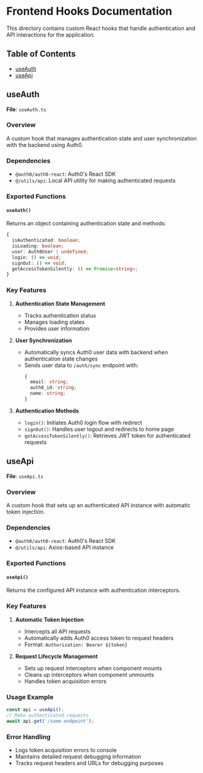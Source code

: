 # Frontend Hooks Documentation

This directory contains custom React hooks that handle authentication and API interactions for the application.

## Table of Contents
- [useAuth](#useauth)
- [useApi](#useapi)

## useAuth

**File**: `useAuth.ts`

### Overview
A custom hook that manages authentication state and user synchronization with the backend using Auth0.

### Dependencies
- `@auth0/auth0-react`: Auth0's React SDK
- `@/utils/api`: Local API utility for making authenticated requests

### Exported Functions

#### `useAuth()`

Returns an object containing authentication state and methods:

```typescript
{
  isAuthenticated: boolean;
  isLoading: boolean;
  user: Auth0User | undefined;
  login: () => void;
  signOut: () => void;
  getAccessTokenSilently: () => Promise<string>;
}
```

### Key Features

1. **Authentication State Management**
   - Tracks authentication status
   - Manages loading states
   - Provides user information

2. **User Synchronization**
   - Automatically syncs Auth0 user data with backend when authentication state changes
   - Sends user data to `/auth/sync` endpoint with:
     ```typescript
     {
       email: string;
       auth0_id: string;
       name: string;
     }
     ```

3. **Authentication Methods**
   - `login()`: Initiates Auth0 login flow with redirect
   - `signOut()`: Handles user logout and redirects to home page
   - `getAccessTokenSilently()`: Retrieves JWT token for authenticated requests

## useApi

**File**: `useApi.ts`

### Overview
A custom hook that sets up an authenticated API instance with automatic token injection.

### Dependencies
- `@auth0/auth0-react`: Auth0's React SDK
- `@/utils/api`: Axios-based API instance

### Exported Functions

#### `useApi()`

Returns the configured API instance with authentication interceptors.

### Key Features

1. **Automatic Token Injection**
   - Intercepts all API requests
   - Automatically adds Auth0 access token to request headers
   - Format: `Authorization: Bearer ${token}`

2. **Request Lifecycle Management**
   - Sets up request interceptors when component mounts
   - Cleans up interceptors when component unmounts
   - Handles token acquisition errors

### Usage Example

```typescript
const api = useApi();
// Make authenticated requests
await api.get('/some-endpoint');
```

### Error Handling
- Logs token acquisition errors to console
- Maintains detailed request debugging information
- Tracks request headers and URLs for debugging purposes 